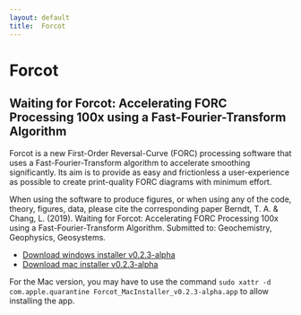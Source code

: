 ```yaml
---
layout: default
title:  Forcot
---
```


# Forcot
## Waiting for Forcot: Accelerating FORC Processing 100x using a Fast-Fourier-Transform Algorithm

Forcot is a new First-Order Reversal-Curve (FORC) processing software that uses a Fast-Fourier-Transform algorithm to accelerate smoothing significantly. Its aim is to provide as easy and frictionless a user-experience as possible to create print-quality FORC diagrams with minimum effort. 

When using the software to produce figures, or when using any of the code, theory, figures, data, please cite the corresponding paper 
Berndt, T. A. & Chang, L. (2019). Waiting for Forcot: Accelerating FORC Processing 100x using a Fast-Fourier-Transform Algorithm. Submitted to: Geochemistry, Geophysics, Geosystems.


* [Download windows installer v0.2.3-alpha](Forcot_WebInstaller_v0.2.3-alpha.exe)
* [Download mac installer v0.2.3-alpha](Forcot_MacInstaller_v0.2.3-alpha.zip)

For the Mac version, you may have to use the command  `sudo xattr -d com.apple.quarantine Forcot_MacInstaller_v0.2.3-alpha.app` to allow installing the app. 

